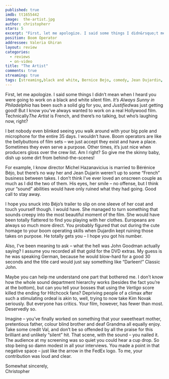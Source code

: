 ```yaml
---
published: true
imdb: tt1655442
image:  the-artist.jpg
author: christopherr
stars: 5
excerpt: "First, let me apologize. I said some things I didn&rsquo;t mean when I heard you were going to work on a black and white silent film. <em>It&rsquo;s Always Sunny in Philadelphia </em>has been such a solid gig for you, and <em>Justified</em>was just getting good! But I know you&rsquo;ve always wanted to work on a real Hollywood film. Technically<em>The Artist</em> is French, and there&rsquo;s no talking, but who&rsquo;s laughing now, right?"
position: Boom Operator
addressee: Valeria Ghiran
layout: review
categories:
  - reviews
  - on-video
title: "The Artist"
comments: true
streaming: true
tags: [streaming,black and white, Bernice Bejo, comedy, Jean Dujardin, john goodman, Letters, Michel Hazanavicius, oscars, silent]
---
```

<p>First, let me apologize. I said some things I didn&rsquo;t mean when I heard you were going to work on a black and white silent film. <em>It&rsquo;s Always Sunny in Philadelphia </em>has been such a solid gig for you, and <em>Justified</em>was just getting good! But I know you&rsquo;ve always wanted to work on a real Hollywood film. Technically<em>The Artist</em> is French, and there&rsquo;s no talking, but who&rsquo;s laughing now, right?</p>
<p>I bet nobody even blinked seeing you walk around with your big pole and microphone for the entire 35 days. I wouldn&rsquo;t have. Boom operators are like the bellybuttons of film sets &ndash; we just accept they exist and have a place. Sometimes they even serve a purpose. Other times, it&rsquo;s just nice when producers gloss over the crew list. Am I right? So give me the skinny baby, dish up some dirt from behind-the-scenes!</p>
<p>For example, I know director Michel Hazanavicius is married to B&eacute;r&eacute;nice B&eacute;jo, but there&rsquo;s no way her and Jean Dujarin weren&rsquo;t up to some &ldquo;French&rdquo; business between takes. I don&rsquo;t think I&rsquo;ve ever loved an onscreen couple as much as I did the two of them. His eyes, her smile &ndash; no offense, but I think your &ldquo;sound&rdquo; abilities would have only ruined what they had going. Good call to stay away.</p>
<p>I hope you snuck into B&eacute;jo&rsquo;s trailer to slip on one sleeve of her coat and touch yourself though. I would have. She managed to turn something that sounds creepy into the most beautiful moment of the film. She would have been totally flattered to find you playing with her clothes. Europeans are always so much more direct. You probably figured that out during the cute homage to your boom operating skills when Dujardin kept ruining those takes on purpose. He totally gets you &ndash; I hope you got his number.</p>
<p>Also, I&rsquo;ve been meaning to ask &ndash; what the hell was John Goodman actually saying? I assume you recorded all that gold for the DVD extras. My guess is he was speaking German, because he would blow-hard for a good 30 seconds and the title card would just say something like &ldquo;Darleen!&rdquo; Classic John.</p>
<p>Maybe you can help me understand one part that bothered me. I don&rsquo;t know how the whole sound department hierarchy works (besides the fact you&rsquo;re at the bottom), but can you tell your bosses that using the <em>Vertigo</em> score killed the ending for Hitchcock fans? Depriving people of a climax after such a stimulating ordeal is akin to, well, trying to now take Kim Novak seriously. But everyone has critics. Your film, however, has fewer than most. Deservedly so.</p>
<p>Imagine &ndash; you&rsquo;ve finally worked on something that your sweetheart mother, pretentious father, colour blind brother and deaf Grandma all equally enjoy. Take some credit Val, and don&rsquo;t be so offended by all the praise for this brilliant and unlikely &ldquo;silent&rdquo; hit. That scene, with the sound &ndash; you nailed it. The audience at my screening was so quiet you could hear a cup drop. So stop being so damn modest in all your interviews. You made a point in that negative space &ndash; just like the arrow in the FedEx logo. To me, your contribution was loud and clear.</p>
<p>Somewhat sincerely,<br />Christopher</p>